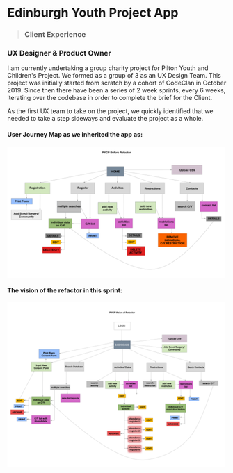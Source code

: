# Edinburgh Youth Project App
  > ### Client Experience

### UX Designer & Product Owner

I am currently undertaking a group charity project for Pilton Youth and Children's Project. We formed as a group of 3 as an UX Design Team. This project was initially started from scratch by a cohort of CodeClan in October 2019. Since then there have been a series of 2 week sprints, every 6 weeks, iterating over the codebase in order to complete the brief for the Client. 

As the first UX team to take on the project, we quickly identified that we needed to take a step sideways and evaluate the project as a whole.


#### User Journey Map as we inherited the app as:

<img src="./images/before-refactor-pycp.png" alt="Before refactor diagram" width="500" align="center" />
 



#### The vision of the refactor in this sprint:

<img src="./images/vision-refactor-pycp.png" alt="after refactor diagram" width="500" />






